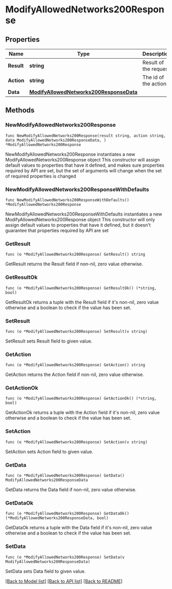 # ModifyAllowedNetworks200Response

## Properties

Name | Type | Description | Notes
------------ | ------------- | ------------- | -------------
**Result** | **string** | Result of the request | 
**Action** | **string** | The id of the action | 
**Data** | [**ModifyAllowedNetworks200ResponseData**](ModifyAllowedNetworks200ResponseData.md) |  | 

## Methods

### NewModifyAllowedNetworks200Response

`func NewModifyAllowedNetworks200Response(result string, action string, data ModifyAllowedNetworks200ResponseData, ) *ModifyAllowedNetworks200Response`

NewModifyAllowedNetworks200Response instantiates a new ModifyAllowedNetworks200Response object
This constructor will assign default values to properties that have it defined,
and makes sure properties required by API are set, but the set of arguments
will change when the set of required properties is changed

### NewModifyAllowedNetworks200ResponseWithDefaults

`func NewModifyAllowedNetworks200ResponseWithDefaults() *ModifyAllowedNetworks200Response`

NewModifyAllowedNetworks200ResponseWithDefaults instantiates a new ModifyAllowedNetworks200Response object
This constructor will only assign default values to properties that have it defined,
but it doesn't guarantee that properties required by API are set

### GetResult

`func (o *ModifyAllowedNetworks200Response) GetResult() string`

GetResult returns the Result field if non-nil, zero value otherwise.

### GetResultOk

`func (o *ModifyAllowedNetworks200Response) GetResultOk() (*string, bool)`

GetResultOk returns a tuple with the Result field if it's non-nil, zero value otherwise
and a boolean to check if the value has been set.

### SetResult

`func (o *ModifyAllowedNetworks200Response) SetResult(v string)`

SetResult sets Result field to given value.


### GetAction

`func (o *ModifyAllowedNetworks200Response) GetAction() string`

GetAction returns the Action field if non-nil, zero value otherwise.

### GetActionOk

`func (o *ModifyAllowedNetworks200Response) GetActionOk() (*string, bool)`

GetActionOk returns a tuple with the Action field if it's non-nil, zero value otherwise
and a boolean to check if the value has been set.

### SetAction

`func (o *ModifyAllowedNetworks200Response) SetAction(v string)`

SetAction sets Action field to given value.


### GetData

`func (o *ModifyAllowedNetworks200Response) GetData() ModifyAllowedNetworks200ResponseData`

GetData returns the Data field if non-nil, zero value otherwise.

### GetDataOk

`func (o *ModifyAllowedNetworks200Response) GetDataOk() (*ModifyAllowedNetworks200ResponseData, bool)`

GetDataOk returns a tuple with the Data field if it's non-nil, zero value otherwise
and a boolean to check if the value has been set.

### SetData

`func (o *ModifyAllowedNetworks200Response) SetData(v ModifyAllowedNetworks200ResponseData)`

SetData sets Data field to given value.



[[Back to Model list]](../README.md#documentation-for-models) [[Back to API list]](../README.md#documentation-for-api-endpoints) [[Back to README]](../README.md)


